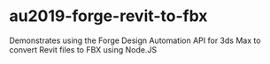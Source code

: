 # au2019-forge-revit-to-fbx
Demonstrates using the Forge Design Automation API for 3ds Max to convert Revit files to FBX using Node.JS
